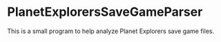 # PlanetExplorersSaveGameParser
This is a small program to help analyze Planet Explorers save game files.
